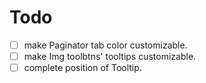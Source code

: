 # Todo

- [ ] make Paginator tab color customizable.
- [ ] make Img toolbtns' tooltips customizable.
- [ ] complete position of Tooltip.